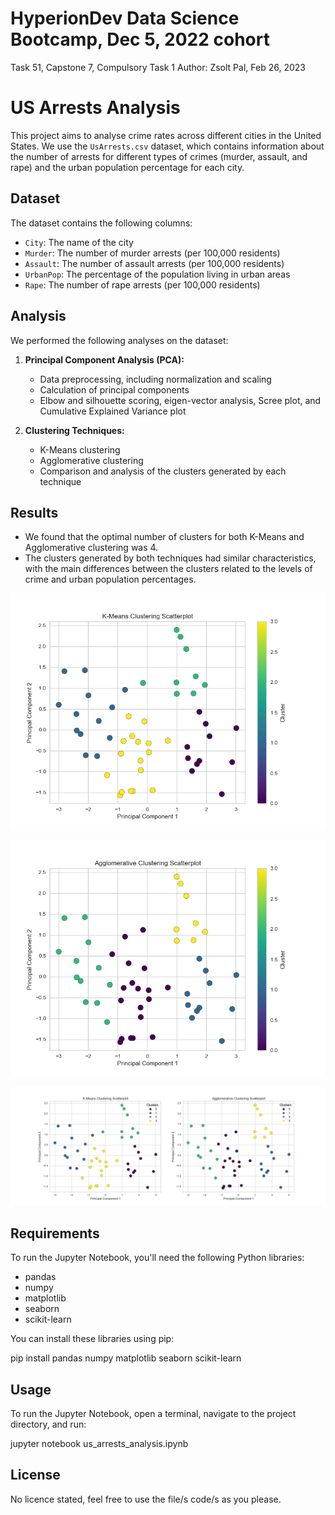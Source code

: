 
# HyperionDev Data Science Bootcamp, Dec 5, 2022 cohort
Task 51, Capstone 7, Compulsory Task 1
Author: Zsolt Pal, Feb 26, 2023

# US Arrests Analysis

This project aims to analyse crime rates across different cities in the United States. We use the `UsArrests.csv` dataset, which contains information about the number of arrests for different types of crimes (murder, assault, and rape) and the urban population percentage for each city.

## Dataset

The dataset contains the following columns:

- `City`: The name of the city
- `Murder`: The number of murder arrests (per 100,000 residents)
- `Assault`: The number of assault arrests (per 100,000 residents)
- `UrbanPop`: The percentage of the population living in urban areas
- `Rape`: The number of rape arrests (per 100,000 residents)

## Analysis

We performed the following analyses on the dataset:

1. **Principal Component Analysis (PCA):**
   - Data preprocessing, including normalization and scaling
   - Calculation of principal components
   - Elbow and silhouette scoring, eigen-vector analysis, Scree plot, and Cumulative Explained Variance plot

2. **Clustering Techniques:**
   - K-Means clustering
   - Agglomerative clustering
   - Comparison and analysis of the clusters generated by each technique

## Results

- We found that the optimal number of clusters for both K-Means and Agglomerative clustering was 4.
- The clusters generated by both techniques had similar characteristics, with the main differences between the clusters related to the levels of crime and urban population percentages.

![K-Means Clustering Scatterplot](images/kmeans_scatterplot.png)

![Agglomerative Clustering Scatterplot](images/agg_scatterplot.png)

![K-Means and Agglomerative Clustering Scatterplot side-by-side](images/clustering_scatterplots.png)

## Requirements

To run the Jupyter Notebook, you'll need the following Python libraries:

- pandas
- numpy
- matplotlib
- seaborn
- scikit-learn

You can install these libraries using pip:

pip install pandas numpy matplotlib seaborn scikit-learn

## Usage

To run the Jupyter Notebook, open a terminal, navigate to the project directory, and run:

jupyter notebook us_arrests_analysis.ipynb

## License

No licence stated, feel free to use the file/s code/s as you please.
